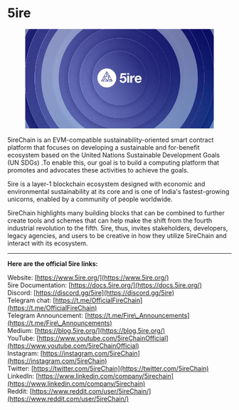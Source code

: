 # 5ire

<figure><img src="../../.gitbook/assets/image (6) (1).png" alt=""><figcaption></figcaption></figure>

5ireChain is an EVM-compatible sustainability-oriented smart contract platform that focuses on developing a sustainable and for-benefit ecosystem based on the United Nations Sustainable Development Goals (UN SDGs) .To enable this, our goal is to build a computing platform that promotes and advocates these activities to achieve the goals.

5ire is a layer-1 blockchain ecosystem designed with economic and environmental sustainability at its core and is one of India's fastest-growing unicorns, enabled by a community of people worldwide.

5ireChain highlights many building blocks that can be combined to further create tools and schemes that can help make the shift from the fourth industrial revolution to the fifth. 5ire, thus, invites stakeholders, developers, legacy agencies, and users to be creative in how they utilize 5ireChain and interact with its ecosystem.

***

**Here are the official 5ire links:**

Website: [https://www.5ire.org/](https://www.5ire.org/) \
5ire Documentation: [https://docs.5ire.org/](https://docs.5ire.org/) \
Discord: [https://discord.gg/5ire](https://discord.gg/5ire) \
Telegram chat: [https://t.me/OfficialFireChain](https://t.me/OfficialFireChain) \
Telegram Announcement: [https://t.me/Fire\_Announcements](https://t.me/Fire\_Announcements) \
Medium: [https://blog.5ire.org/](https://blog.5ire.org/) \
YouTube: [https://www.youtube.com/5ireChainOfficial](https://www.youtube.com/5ireChainOfficial) \
Instagram: [https://instagram.com/5ireChain](https://instagram.com/5ireChain) \
Twitter: [https://twitter.com/5ireChain](https://twitter.com/5ireChain) \
LinkedIn: [https://www.linkedin.com/company/5irechain](https://www.linkedin.com/company/5irechain) \
Reddit: [https://www.reddit.com/user/5ireChain/](https://www.reddit.com/user/5ireChain/)
